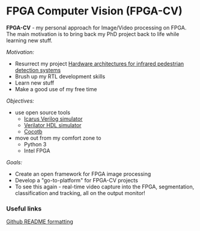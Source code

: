 # FPGA Computer Vision (FPGA-CV)

**FPGA-CV** - my personal approach for Image/Video processing on FPGA. The main motivation is to bring back my PhD project back to life while learning new stuff. 

*Motivation:*
- Resurrect my project [Hardware architectures for infrared pedestrian detection systems](https://www.napier.ac.uk/research-and-innovation/research-search/outputs/hardware-architectures-for-infrared-pedestrian-detection-systems#downloads)
- Brush up my RTL development skills
- Learn new stuff
- Make a good use of my free time

*Objectives:*
- use open source tools
   - [Icarus Verilog simulator](http://iverilog.icarus.com/)
   - [Verilator HDL simulator](https://www.veripool.org/wiki/verilator)
   - [Cocotb](https://cocotb.readthedocs.io/en/latest/)
 - move out from my comfort zone to
   - Python 3
   - Intel FPGA

*Goals:*
- Create an open framework for FPGA image processing
- Develop a "go-to-platform" for FPGA-CV projects
- To see this again - real-time video capture into the FPGA, segmentation, classification and tracking, all on the output monitor!


### Useful links

[Github README formatting](https://help.github.com/en/github/writing-on-github/basic-writing-and-formatting-syntax) 
